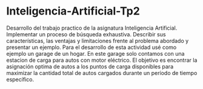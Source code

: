 # Inteligencia-Artificial-Tp2
Desarrollo del trabajo practico de la asignatura Inteligencia Artificial. 
Implementar un proceso de búsqueda exhaustiva. Describir sus características, las ventajas y limitaciones frente al problema abordado y presentar un ejemplo. 
Para el desarrollo de esta actividad usé como ejemplo un garage de un hogar. En este garage solo contamos con una estacion de carga para autos con motor eléctrico. El objetivo es encontrar la asignación optima de autos a los puntos de carga disponibles para maximizar la cantidad total de autos cargados durante un período de tiempo específico.  
